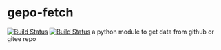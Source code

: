# gepo-fetch

[![Build Status](https://img.shields.io/travis/xcatliu/pagic.svg)](https://travis-ci.org/xcatliu/pagic) 
[![Build Status](https://img.shields.io/github/stars/anti-copy/gepo-fetch)](https://travis-ci.org/anti-copy/gepo-fetch.svg?branch=main)
a python module to get data from github or gitee repo
